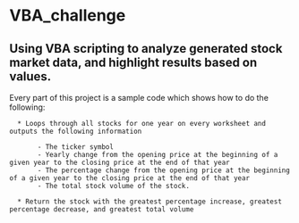 # VBA_challenge
## Using VBA scripting to analyze generated stock market data, and highlight results based on values.



  Every part of this project is a sample code which shows how to do the following:

      * Loops through all stocks for one year on every worksheet and outputs the following information

           - The ticker symbol
           - Yearly change from the opening price at the beginning of a given year to the closing price at the end of that year 
           - The percentage change from the opening price at the beginning of a given year to the closing price at the end of that year 
           - The total stock volume of the stock.
    
      * Return the stock with the greatest percentage increase, greatest percentage decrease, and greatest total volume 



